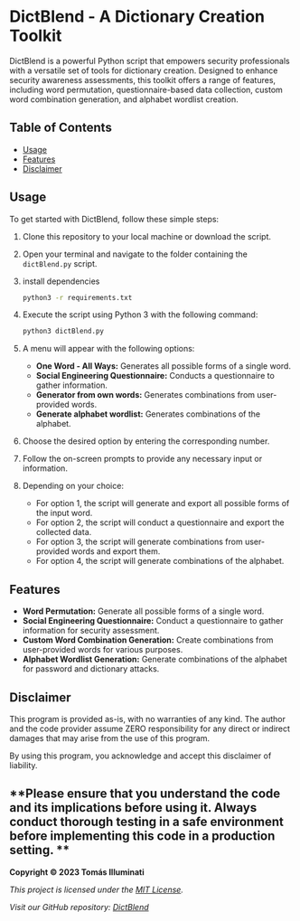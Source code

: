 # DictBlend - A Dictionary Creation Toolkit
DictBlend is a powerful Python script that empowers security professionals with a versatile set of tools for dictionary creation. Designed to enhance security awareness assessments, this toolkit offers a range of features, including word permutation, questionnaire-based data collection, custom word combination generation, and alphabet wordlist creation.

## Table of Contents

- [Usage](#usage)
- [Features](#features)
- [Disclaimer](#disclaimer)

## Usage

To get started with DictBlend, follow these simple steps:

1. Clone this repository to your local machine or download the script.

2. Open your terminal and navigate to the folder containing the `dictBlend.py` script.

3. install dependencies

   ```bash
   python3 -r requirements.txt
   ```

4. Execute the script using Python 3 with the following command:

   ```bash
   python3 dictBlend.py
   ```

5. A menu will appear with the following options:

   - **One Word - All Ways:** Generates all possible forms of a single word.
   - **Social Engineering Questionnaire:** Conducts a questionnaire to gather information.
   - **Generator from own words:** Generates combinations from user-provided words.
   - **Generate alphabet wordlist:** Generates combinations of the alphabet.

6. Choose the desired option by entering the corresponding number.

7. Follow the on-screen prompts to provide any necessary input or information.

8. Depending on your choice:
   - For option 1, the script will generate and export all possible forms of the input word.
   - For option 2, the script will conduct a questionnaire and export the collected data.
   - For option 3, the script will generate combinations from user-provided words and export them.
   - For option 4, the script will generate combinations of the alphabet.

## Features

- **Word Permutation:** Generate all possible forms of a single word.
- **Social Engineering Questionnaire:** Conduct a questionnaire to gather information for security assessment.
- **Custom Word Combination Generation:** Create combinations from user-provided words for various purposes.
- **Alphabet Wordlist Generation:** Generate combinations of the alphabet for password and dictionary attacks.

## Disclaimer

This program is provided as-is, with no warranties of any kind. The author and the code provider assume 
ZERO responsibility for any direct or indirect damages that may arise from the use of this program.

By using this program, you acknowledge and accept this disclaimer of liability.

**Please ensure that you understand the code and its implications before using it. Always conduct 
thorough testing in a safe environment before implementing this code in a production setting.
**
---

**Copyright © 2023 Tomás Illuminati**

*This project is licensed under the [MIT License](LICENSE).*

*Visit our GitHub repository: [DictBlend](https://github.com/yourusername/dictblend)*
